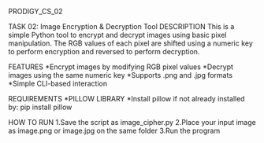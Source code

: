 PRODIGY_CS_02

TASK 02: Image Encryption & Decryption Tool
DESCRIPTION This is a simple Python tool to encrypt and decrypt images using basic pixel manipulation. The RGB values of each pixel are shifted using a numeric key to perform encryption and reversed to perform decryption.

FEATURES
*Encrypt images by modifying RGB pixel values
*Decrypt images using the same numeric key
*Supports .png and .jpg formats 
*Simple CLI-based interaction

REQUIREMENTS 
*PILLOW LIBRARY 
*Install pillow if not already installed by: pip install pillow

HOW TO RUN
1.Save the script as image_cipher.py
2.Place your input image as image.png or image.jpg on the same folder
3.Run the program
